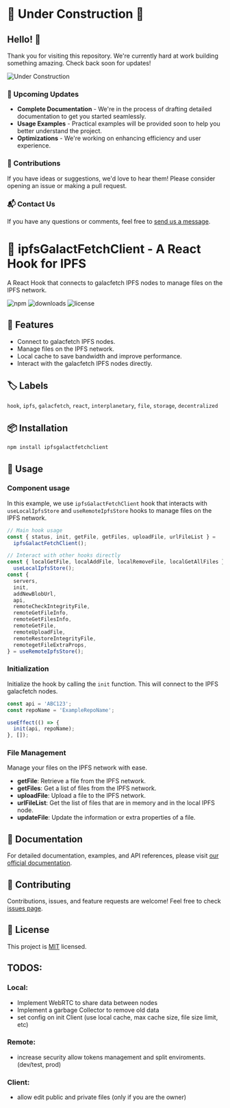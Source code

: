 # 🚧 Under Construction 🚧

## Hello! 👋

Thank you for visiting this repository. We're currently hard at work building something amazing. Check back soon for updates!

![Under Construction](https://media.giphy.com/media/3o7aCSPqXE5C6T8tBC/giphy.gif)

### 📅 Upcoming Updates

- **Complete Documentation** - We're in the process of drafting detailed documentation to get you started seamlessly.
- **Usage Examples** - Practical examples will be provided soon to help you better understand the project.
- **Optimizations** - We're working on enhancing efficiency and user experience.

### 🤝 Contributions

If you have ideas or suggestions, we'd love to hear them! Please consider opening an issue or making a pull request.

### 📬 Contact Us

If you have any questions or comments, feel free to [send us a message](mailto:kenneth7e7a@gmail.com).

# 🌌 ipfsGalactFetchClient - A React Hook for IPFS

A React Hook that connects to galacfetch IPFS nodes to manage files on the IPFS network.

![npm](https://img.shields.io/npm/v/@interplanetary-share/hooks.ipfs-client)
![downloads](https://img.shields.io/npm/dm/@interplanetary-share/hooks.ipfs-client)
![license](https://img.shields.io/npm/l/@interplanetary-share/hooks.ipfs-client)

## 🚀 Features

- Connect to galacfetch IPFS nodes.
- Manage files on the IPFS network.
- Local cache to save bandwidth and improve performance.
- Interact with the galacfetch IPFS nodes directly.

## 🏷️ Labels

`hook`, `ipfs`, `galacfetch`, `react`, `interplanetary`, `file`, `storage`, `decentralized`

## 📦 Installation

```bash
npm install ipfsgalactfetchclient
```

## 📖 Usage

### Component usage

In this example, we use `ipfsGalactFetchClient` hook that interacts with `useLocalIpfsStore` and `useRemoteIpfsStore` hooks to manage files on the IPFS network.

```javascript
// Main hook usage
const { status, init, getFile, getFiles, uploadFile, urlFileList } =
  ipfsGalactFetchClient();

// Interact with other hooks directly
const { localGetFile, localAddFile, localRemoveFile, localGetAllFiles } =
  useLocalIpfsStore();
const {
  servers,
  init,
  addNewBlobUrl,
  api,
  remoteCheckIntegrityFile,
  remoteGetFileInfo,
  remoteGetFilesInfo,
  remoteGetFile,
  remoteUploadFile,
  remoteRestoreIntegrityFile,
  remotegetFileExtraProps,
} = useRemoteIpfsStore();
```

### Initialization

Initialize the hook by calling the `init` function. This will connect to the IPFS galacfetch nodes.

```javascript
const api = 'ABC123';
const repoName = 'ExampleRepoName';

useEffect(() => {
  init(api, repoName);
}, []);
```

### File Management

Manage your files on the IPFS network with ease.

- **getFile**: Retrieve a file from the IPFS network.
- **getFiles**: Get a list of files from the IPFS network.
- **uploadFile**: Upload a file to the IPFS network.
- **urlFileList**: Get the list of files that are in memory and in the local IPFS node.
- **updateFile**: Update the information or extra properties of a file.

## 📜 Documentation

For detailed documentation, examples, and API references, please visit [our official documentation](#).

## 🤝 Contributing

Contributions, issues, and feature requests are welcome! Feel free to check [issues page](#).

## 📝 License

This project is [MIT](#) licensed.

## TODOS:

### Local:

- Implement WebRTC to share data between nodes
- Implement a garbage Collector to remove old data
- set config on init Client (use local cache, max cache size, file size limit, etc)

### Remote:

- increase security allow tokens management and split enviroments. (dev/test, prod)

### Client:

- allow edit public and private files (only if you are the owner)
